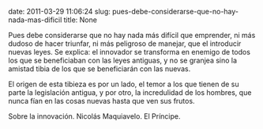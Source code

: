 date: 2011-03-29 11:06:24
slug: pues-debe-considerarse-que-no-hay-nada-mas-dificil
title: None

Pues debe considerarse que no hay nada más difícil que emprender, ni más dudoso de hacer triunfar, ni más peligroso de manejar, que el introducir nuevas leyes. Se explica: el innovador se transforma en enemigo de todos los que se beneficiaban con las leyes antiguas, y no se granjea sino la amistad tibia de los que se beneficiarán con las nuevas.   

El origen de esta tibieza es por un lado, el temor a los que tienen de su parte la legislación antigua, y por otro, la incredulidad de los hombres, que nunca fían en las cosas nuevas hasta que ven sus frutos.

Sobre la innovación. Nicolás Maquiavelo. El Príncipe.


